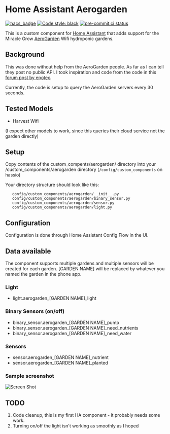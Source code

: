 # Home Assistant Aerogarden
[![hacs_badge](https://img.shields.io/badge/HACS-Custom-41BDF5.svg)](https://github.com/hacs/integration)
[![Code style: black](https://img.shields.io/badge/code%20style-black-000000.svg)](https://github.com/psf/black)
[![pre-commit.ci status](https://results.pre-commit.ci/badge/github/simbaja/homeassistant-aerogarden/master.svg)](https://results.pre-commit.ci/latest/github/simbaja/homeassistant-aerogarden/master)


This is a custom component for [Home Assistant](http://home-assistant.io) that adds support for the Miracle Grow [AeroGarden](http://www.aerogarden.com) Wifi hydroponic gardens.


## Background
This was done without help from the AeroGarden people. As far as I can tell they post no public API. I took inspiration and code from the code in this [forum post by epotex](https://community.home-assistant.io/t/first-timer-trying-to-convert-a-working-script-to-create-support-for-a-new-platform).

Currently, the code is setup to query the AeroGarden servers every 30 seconds.

## Tested Models

* Harvest Wifi

(I expect other models to work, since this queries their cloud service not the garden directly)

## Setup
Copy contents of the custom_compents/aerogarden/ directory into your <HA-CONFIG>/custom_components/aerogarden directory (```/config/custom_components``` on hassio)

Your directory structure should look like this:

```
   config/custom_components/aerogarden/__init__.py
   config/custom_components/aerogarden/binary_sensor.py
   config/custom_components/aerogarden/sensor.py
   config/custom_components/aerogarden/light.py
```

## Configuration
Configuration is done through Home Assistant Config Flow in the UI.

## Data available
The component supports multiple gardens and multiple sensors will be created for each garden.  [GARDEN NAME] will be replaced by whatever you named the garden in the phone app.

### Light
* light.aerogarden_[GARDEN NAME]_light

### Binary Sensors (on/off)
* binary_sensor.aerogarden_[GARDEN NAME]_pump
* binary_sensor.aerogarden_[GARDEN NAME]_need_nutrients
* binary_sensor.aerogarden_[GARDEN NAME]_need_water

### Sensors
* sensor.aerogarden_[GARDEN NAME]_nutrient
* sensor.aerogarden_[GARDEN NAME]_planted

### Sample screenshot
![Screen Shot](https://raw.githubusercontent.com/simbaja/homeassistant-aerogarden/master/screen_shot.png)

## TODO
1. Code cleanup, this is my first HA component - it probably needs some work.
1. Turning on/off the light isn't working as smoothly as I hoped
